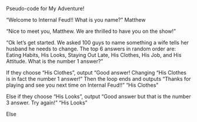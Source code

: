 Pseudo-code for My Adventure!

“Welcome to Internal Feud!! What is you name?”
Matthew

“Nice to meet you, Matthew. We are thrilled to have you on the show!”

“Ok let’s get started. We asked 100 guys to name something a wife tells her husband he needs to change. The top 6 answers in random order are: Eating Habits, His Looks, Staying Out Late, His Clothes, His Job, and His Attitude. What is the number 1 answer?”

If they choose “His Clothes”, output “Good answer! Changing “His Clothes is in fact the number 1 answer!” Then the loop ends and outputs “Thanks for playing and see you next time on Internal Feud!!”
“His Clothes"

Else if they choose “His Looks”, output “Good answer but that is the number 3 answer. Try again!”
“His Looks”

Else
